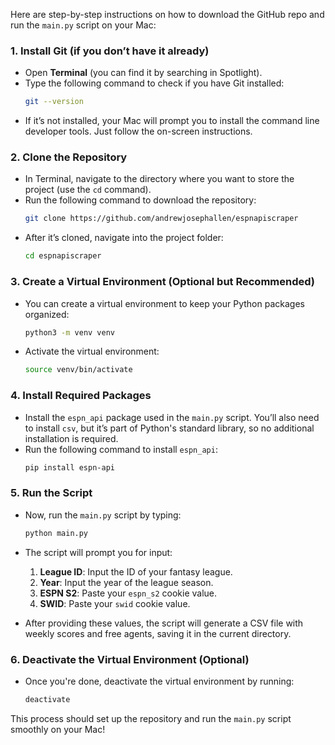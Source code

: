 Here are step-by-step instructions on how to download the GitHub repo and run the `main.py` script on your Mac:

### 1. **Install Git (if you don’t have it already)**
   - Open **Terminal** (you can find it by searching in Spotlight).
   - Type the following command to check if you have Git installed:
     ```bash
     git --version
     ```
   - If it’s not installed, your Mac will prompt you to install the command line developer tools. Just follow the on-screen instructions.

### 2. **Clone the Repository**
   - In Terminal, navigate to the directory where you want to store the project (use the `cd` command).
   - Run the following command to download the repository:
     ```bash
     git clone https://github.com/andrewjosephallen/espnapiscraper
     ```
   - After it’s cloned, navigate into the project folder:
     ```bash
     cd espnapiscraper
     ```

### 3. **Create a Virtual Environment (Optional but Recommended)**
   - You can create a virtual environment to keep your Python packages organized:
     ```bash
     python3 -m venv venv
     ```
   - Activate the virtual environment:
     ```bash
     source venv/bin/activate
     ```

### 4. **Install Required Packages**
   - Install the `espn_api` package used in the `main.py` script. You’ll also need to install `csv`, but it’s part of Python's standard library, so no additional installation is required.
   - Run the following command to install `espn_api`:
     ```bash
     pip install espn-api
     ```

### 5. **Run the Script**
   - Now, run the `main.py` script by typing:
     ```bash
     python main.py
     ```
   - The script will prompt you for input:
     1. **League ID**: Input the ID of your fantasy league.
     2. **Year**: Input the year of the league season.
     3. **ESPN S2**: Paste your `espn_s2` cookie value.
     4. **SWID**: Paste your `swid` cookie value.

   - After providing these values, the script will generate a CSV file with weekly scores and free agents, saving it in the current directory.

### 6. **Deactivate the Virtual Environment (Optional)**
   - Once you're done, deactivate the virtual environment by running:
     ```bash
     deactivate
     ```

This process should set up the repository and run the `main.py` script smoothly on your Mac!
